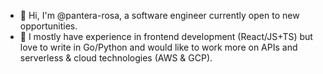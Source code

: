 - 👋 Hi, I'm @pantera-rosa, a software engineer currently open to new opportunities.
- 🐜 I mostly have experience in frontend development (React/JS+TS) but love to write in Go/Python and would like to work more on APIs and serverless & cloud technologies (AWS & GCP).
